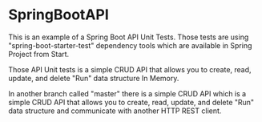# SpringBootAPI

This is an example of a Spring Boot API Unit Tests. Those tests are using 
"spring-boot-starter-test" dependency tools which are available in Spring Project from Start. 

Those API Unit tests is a simple CRUD API that allows you to create, read, update, and delete 
"Run" data structure In Memory.

In another branch called "master" there is a simple CRUD API which is a simple CRUD API that 
allows you to create, read, update, and delete "Run" data structure and communicate with
another HTTP REST client.